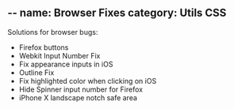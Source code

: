 --
name: Browser Fixes
category: Utils CSS
--

Solutions for browser bugs:

- Firefox buttons
- Webkit Input Number Fix
- Fix appearance inputs in iOS
- Outline Fix
- Fix highlighted color when clicking on iOS
- Hide Spinner input number for Firefox
- iPhone X landscape notch safe area
